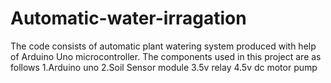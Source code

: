 # Automatic-water-irragation
The code consists of automatic plant watering system produced with help of Arduino Uno microcontroller.
The components used in this project are as follows
1.Arduino uno
2.Soil Sensor module
3.5v relay
4.5v dc motor pump
